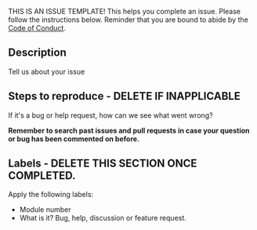 THIS IS AN ISSUE TEMPLATE! This helps you complete an issue. Please follow the instructions below. Reminder that you are bound to abide by the [Code of Conduct](../CODE_OF_CONDUCT.md).

## Description

Tell us about your issue

## Steps to reproduce - DELETE IF INAPPLICABLE

If it's a bug or help request, how can we see what went wrong?

**Remember to search past issues and pull requests in case your question or bug has been commented on before.**

## Labels - DELETE THIS SECTION ONCE COMPLETED.

Apply the following labels:
- Module number
- What is it? Bug, help, discussion or feature request.
